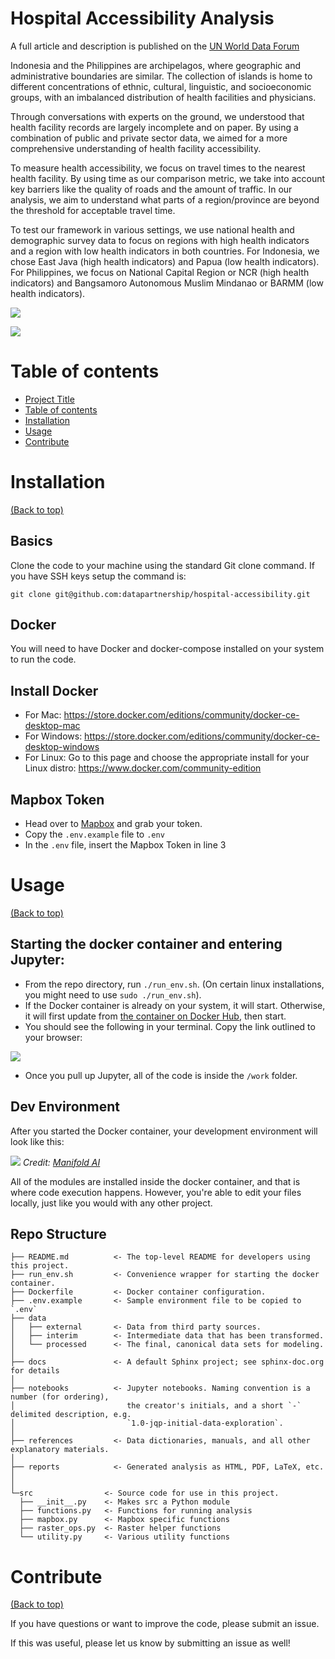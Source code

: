 # Hospital Accessibility Analysis

A full article and description is published on the [UN World Data Forum](https://unstats.un.org/unsd/undataforum/blog/planning-for-equitable-access-to-health-infrastructure/)

Indonesia and the Philippines are archipelagos, where geographic and administrative boundaries are similar. The collection of islands is home to different concentrations of ethnic, cultural, linguistic, and socioeconomic groups, with an imbalanced distribution of health facilities and physicians.  

Through conversations with experts on the ground, we understood that health facility records are largely incomplete and on paper. By using a combination of public and private sector data, we aimed for a more comprehensive understanding of health facility accessibility.  

To measure health accessibility, we focus on travel times to the nearest health facility.  By using time as our comparison metric, we take into account key barriers like the quality of roads and the amount of traffic. In our analysis, we aim to understand what parts of a region/province are beyond the threshold for acceptable travel time.  

To test our framework in various settings, we use national health and demographic survey data to focus on regions with high health indicators and a region with low health indicators in both countries. For Indonesia, we chose East Java (high health indicators) and Papua (low health indicators). For Philippines, we focus on National Capital Region or NCR (high health indicators) and Bangsamoro Autonomous Muslim Mindanao or BARMM (low health indicators).  

![](https://github.com/datapartnership/hospital-accessibility/raw/master/reports/vis/idn_drv.png)

![](https://github.com/datapartnership/hospital-accessibility/raw/master/reports/vis/phl_drv.png)

# Table of contents
- [Project Title](#project-title)
- [Table of contents](#table-of-contents)
- [Installation](#installation)
- [Usage](#usage)
- [Contribute](#contribute)

# Installation
[(Back to top)](#table-of-contents)

## Basics
Clone the code to your machine using the standard Git clone command. If you have SSH keys setup the command is:
```
git clone git@github.com:datapartnership/hospital-accessibility.git
```

## Docker
You will need to have Docker and docker-compose installed on your system to run the code. 

## Install Docker
* For Mac: https://store.docker.com/editions/community/docker-ce-desktop-mac
* For Windows: https://store.docker.com/editions/community/docker-ce-desktop-windows
* For Linux: Go to this page and choose the appropriate install for your Linux distro: https://www.docker.com/community-edition

## Mapbox Token
* Head over to [Mapbox](https://mapbox.com) and grab your token.  
* Copy the `.env.example` file to `.env`
* In the `.env` file, insert the Mapbox Token in line 3


# Usage
[(Back to top)](#table-of-contents)

## Starting the docker container and entering Jupyter:
* From the repo directory, run `./run_env.sh`. (On certain linux installations, you might need to use `sudo ./run_env.sh`).
* If the Docker container is already on your system, it will start.  Otherwise, it will first update from [the container on Docker Hub](https://hub.docker.com/r/mrmaksimize/hospital-access-env), then start.
* You should see the following in your terminal.  Copy the link outlined to your browser:

![](https://s3.amazonaws.com/files.maksimpecherskiy.com/2020-09-09_10-58.png)

* Once you pull up Jupyter, all of the code is inside the `/work` folder.


## Dev Environment
After you started the Docker container, your development environment will look like this:

![](https://s3-us-west-1.amazonaws.com/manifold-public-no-vpn/torus_local_dev.png)
*Credit: [Manifold AI](https://github.com/manifoldai/orbyter-cookiecutter)*

All of the modules are installed inside the docker container, and that is where code execution happens.  However, you're able to edit your files locally, just like you would with any other project.

## Repo Structure

```
├── README.md          <- The top-level README for developers using this project.
├── run_env.sh         <- Convenience wrapper for starting the docker container.
├── Dockerfile         <- Docker container configuration.
├── .env.example       <- Sample environment file to be copied to `.env`
├── data
│   ├── external       <- Data from third party sources.
│   ├── interim        <- Intermediate data that has been transformed.
│   └── processed      <- The final, canonical data sets for modeling.
│
├── docs               <- A default Sphinx project; see sphinx-doc.org for details
│
├── notebooks          <- Jupyter notebooks. Naming convention is a number (for ordering),
│                         the creator's initials, and a short `-` delimited description, e.g.
│                         `1.0-jqp-initial-data-exploration`.
│
├── references         <- Data dictionaries, manuals, and all other explanatory materials.
│
├── reports            <- Generated analysis as HTML, PDF, LaTeX, etc.
│
│
└─src                <- Source code for use in this project.
  ├── __init__.py    <- Makes src a Python module
  ├── functions.py   <- Functions for running analysis
  ├── mapbox.py      <- Mapbox specific functions
  ├── raster_ops.py  <- Raster helper functions
  └── utility.py     <- Various utility functions
```

# Contribute
[(Back to top)](#table-of-contents)

If you have questions or want to improve the code, please submit an issue.  

If this was useful, please let us know by submitting an issue as well!


